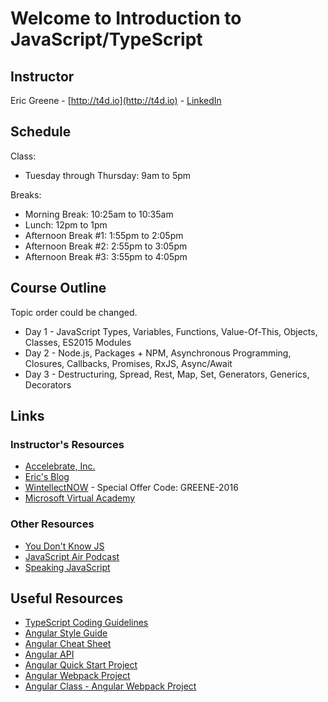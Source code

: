 # Welcome to Introduction to JavaScript/TypeScript

## Instructor

Eric Greene - [http://t4d.io](http://t4d.io) - [LinkedIn](https://www.linkedin.com/in/ericwgreene)

## Schedule

Class:

- Tuesday through Thursday: 9am to 5pm

Breaks:

- Morning Break: 10:25am to 10:35am
- Lunch: 12pm to 1pm
- Afternoon Break #1: 1:55pm to 2:05pm
- Afternoon Break #2: 2:55pm to 3:05pm
- Afternoon Break #3: 3:55pm to 4:05pm

## Course Outline

Topic order could be changed.

- Day 1 - JavaScript Types, Variables, Functions, Value-Of-This, Objects, Classes, ES2015 Modules
- Day 2 - Node.js, Packages + NPM, Asynchronous Programming, Closures, Callbacks, Promises, RxJS, Async/Await
- Day 3 - Destructuring, Spread, Rest, Map, Set, Generators, Generics, Decorators

## Links

### Instructor's Resources

- [Accelebrate, Inc.](https://www.accelebrate.com/)
- [Eric's Blog](http://t4d.io/)
- [WintellectNOW](https://www.wintellectnow.com/Home/Instructor?instructorId=EricGreene) - Special Offer Code: GREENE-2016
- [Microsoft Virtual Academy](https://mva.microsoft.com/search/SearchResults.aspx#!q=Eric%20Greene&lang=1033)

### Other Resources

- [You Don't Know JS](https://github.com/getify/You-Dont-Know-JS)
- [JavaScript Air Podcast](http://javascriptair.podbean.com/)
- [Speaking JavaScript](http://speakingjs.com/es5/)

## Useful Resources

- [TypeScript Coding Guidelines](https://github.com/Microsoft/TypeScript/wiki/Coding-guidelines)
- [Angular Style Guide](https://angular.io/docs/ts/latest/guide/style-guide.html)
- [Angular Cheat Sheet](https://angular.io/docs/ts/latest/guide/cheatsheet.html)
- [Angular API](https://angular.io/docs/ts/latest/api/)
- [Angular Quick Start Project](https://angular.io/docs/ts/latest/quickstart.html)
- [Angular Webpack Project](https://angular.io/docs/ts/latest/guide/webpack.html)
- [Angular Class - Angular Webpack Project](https://github.com/AngularClass/angular2-webpack-starter)
